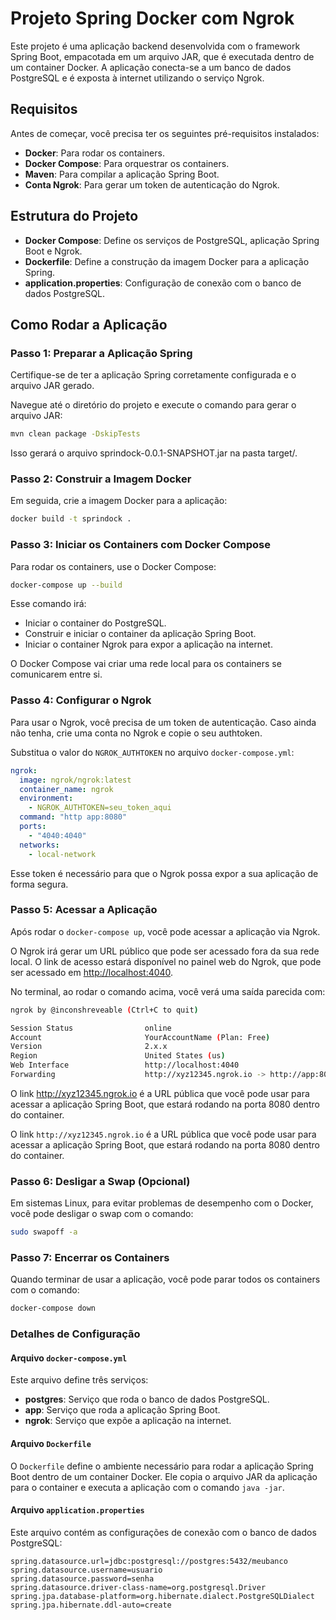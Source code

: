 # Projeto Spring Docker com Ngrok

Este projeto é uma aplicação backend desenvolvida com o framework Spring Boot, empacotada em um arquivo JAR, que é executada dentro de um container Docker. A aplicação conecta-se a um banco de dados PostgreSQL e é exposta à internet utilizando o serviço Ngrok.

## Requisitos

Antes de começar, você precisa ter os seguintes pré-requisitos instalados:

- **Docker**: Para rodar os containers.
- **Docker Compose**: Para orquestrar os containers.
- **Maven**: Para compilar a aplicação Spring Boot.
- **Conta Ngrok**: Para gerar um token de autenticação do Ngrok.

## Estrutura do Projeto

- **Docker Compose**: Define os serviços de PostgreSQL, aplicação Spring Boot e Ngrok.
- **Dockerfile**: Define a construção da imagem Docker para a aplicação Spring.
- **application.properties**: Configuração de conexão com o banco de dados PostgreSQL.

## Como Rodar a Aplicação

### Passo 1: Preparar a Aplicação Spring

Certifique-se de ter a aplicação Spring corretamente configurada e o arquivo JAR gerado.

Navegue até o diretório do projeto e execute o comando para gerar o arquivo JAR:

```bash
mvn clean package -DskipTests
```
Isso gerará o arquivo sprindock-0.0.1-SNAPSHOT.jar na pasta target/.

### Passo 2: Construir a Imagem Docker

Em seguida, crie a imagem Docker para a aplicação:

```bash
docker build -t sprindock .
```

### Passo 3: Iniciar os Containers com Docker Compose

Para rodar os containers, use o Docker Compose:

```bash
docker-compose up --build
```
Esse comando irá:

- Iniciar o container do PostgreSQL.
- Construir e iniciar o container da aplicação Spring Boot.
- Iniciar o container Ngrok para expor a aplicação na internet.

O Docker Compose vai criar uma rede local para os containers se comunicarem entre si.

### Passo 4: Configurar o Ngrok

Para usar o Ngrok, você precisa de um token de autenticação. Caso ainda não tenha, crie uma conta no Ngrok e copie o seu authtoken.

Substitua o valor do `NGROK_AUTHTOKEN` no arquivo `docker-compose.yml`:

```yaml
ngrok:
  image: ngrok/ngrok:latest
  container_name: ngrok
  environment:
    - NGROK_AUTHTOKEN=seu_token_aqui
  command: "http app:8080"
  ports:
    - "4040:4040"
  networks:
    - local-network
```
Esse token é necessário para que o Ngrok possa expor a sua aplicação de forma segura.

### Passo 5: Acessar a Aplicação

Após rodar o `docker-compose up`, você pode acessar a aplicação via Ngrok.

O Ngrok irá gerar um URL público que pode ser acessado fora da sua rede local. O link de acesso estará disponível no painel web do Ngrok, que pode ser acessado em [http://localhost:4040](http://localhost:4040).

No terminal, ao rodar o comando acima, você verá uma saída parecida com:

```bash
ngrok by @inconshreveable (Ctrl+C to quit)

Session Status                online
Account                       YourAccountName (Plan: Free)
Version                       2.x.x
Region                        United States (us)
Web Interface                 http://localhost:4040
Forwarding                    http://xyz12345.ngrok.io -> http://app:8080
```
O link http://xyz12345.ngrok.io é a URL pública que você pode usar para acessar a aplicação Spring Boot, que estará rodando na porta 8080 dentro do container.

O link `http://xyz12345.ngrok.io` é a URL pública que você pode usar para acessar a aplicação Spring Boot, que estará rodando na porta 8080 dentro do container.

### Passo 6: Desligar a Swap (Opcional)

Em sistemas Linux, para evitar problemas de desempenho com o Docker, você pode desligar o swap com o comando:

```bash
sudo swapoff -a
```

### Passo 7: Encerrar os Containers

Quando terminar de usar a aplicação, você pode parar todos os containers com o comando:

```bash
docker-compose down
```

### Detalhes de Configuração

#### Arquivo `docker-compose.yml`

Este arquivo define três serviços:

- **postgres**: Serviço que roda o banco de dados PostgreSQL.
- **app**: Serviço que roda a aplicação Spring Boot.
- **ngrok**: Serviço que expõe a aplicação na internet.

#### Arquivo `Dockerfile`

O `Dockerfile` define o ambiente necessário para rodar a aplicação Spring Boot dentro de um container Docker. Ele copia o arquivo JAR da aplicação para o container e executa a aplicação com o comando `java -jar`.

#### Arquivo `application.properties`

Este arquivo contém as configurações de conexão com o banco de dados PostgreSQL:

```properties
spring.datasource.url=jdbc:postgresql://postgres:5432/meubanco
spring.datasource.username=usuario
spring.datasource.password=senha
spring.datasource.driver-class-name=org.postgresql.Driver
spring.jpa.database-platform=org.hibernate.dialect.PostgreSQLDialect
spring.jpa.hibernate.ddl-auto=create
```

